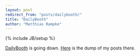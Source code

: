 ```yaml
---
layout: post
redirect_from: "posts/dailybooth/"
title: "DailyBooth"
author: "Matthias Rampke"
---
```

{% include JB/setup %}



[DailyBooth](http://dailybooth.com/) is going down. [Here](/posts/dailybooth-matthiasr/index.html) is the dump of my posts there.
